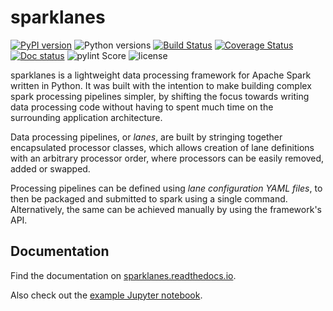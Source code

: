 sparklanes
==========

[![PyPI version](https://badge.fury.io/py/sparklanes.svg)](https://badge.fury.io/py/sparklanes)
![Python versions](https://img.shields.io/pypi/pyversions/Django.svg)
[![Build Status](https://travis-ci.org/ksbg/sparklanes.svg?branch=master)](https://travis-ci.org/ksbg/sparklanes?branch=master)
[![Coverage Status](https://coveralls.io/repos/github/ksbg/sparklanes/badge.svg?branch=master)](https://coveralls.io/github/ksbg/sparklanes?branch=master)
[![Doc status](https://sparklanes.readthedocs.io/en/latest/?badge=latest)](https://sparklanes.readthedocs.io)
![pylint Score](https://mperlet.github.io/pybadge/badges/9.88.svg)
![license](https://img.shields.io/github/license/ksbg/sparklanes.svg)


sparklanes is a lightweight data processing framework for Apache Spark
written in Python. It was built with the intention to make building
complex spark processing pipelines simpler, by shifting the focus
towards writing data processing code without having to spent much time
on the surrounding application architecture.

Data processing pipelines, or *lanes*, are built by stringing together
encapsulated processor classes, which allows creation of lane definitions
with an arbitrary processor order, where processors can be easily
removed, added or swapped.

Processing pipelines can be defined using *lane configuration YAML files*,
to then be packaged and submitted to spark using a single command.
Alternatively, the same can be achieved manually by using the framework's
API.

Documentation
-------------

Find the documentation on [sparklanes.readthedocs.io](https://sparklanes.readthedocs.io).

Also check out the [example Jupyter notebook](example/iris_example.ipynb).
